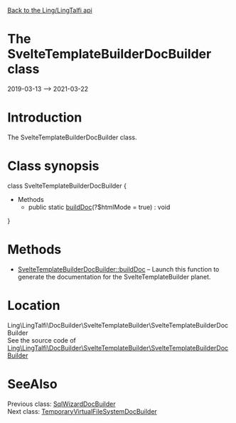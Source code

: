 [Back to the Ling/LingTalfi api](https://github.com/lingtalfi/LingTalfi/blob/master/doc/api/Ling/LingTalfi.md)



The SvelteTemplateBuilderDocBuilder class
================
2019-03-13 --> 2021-03-22






Introduction
============

The SvelteTemplateBuilderDocBuilder class.



Class synopsis
==============


class <span class="pl-k">SvelteTemplateBuilderDocBuilder</span>  {

- Methods
    - public static [buildDoc](https://github.com/lingtalfi/LingTalfi/blob/master/doc/api/Ling/LingTalfi/DocBuilder/SvelteTemplateBuilder/SvelteTemplateBuilderDocBuilder/buildDoc.md)(?$htmlMode = true) : void

}






Methods
==============

- [SvelteTemplateBuilderDocBuilder::buildDoc](https://github.com/lingtalfi/LingTalfi/blob/master/doc/api/Ling/LingTalfi/DocBuilder/SvelteTemplateBuilder/SvelteTemplateBuilderDocBuilder/buildDoc.md) &ndash; Launch this function to generate the documentation for the SvelteTemplateBuilder planet.





Location
=============
Ling\LingTalfi\DocBuilder\SvelteTemplateBuilder\SvelteTemplateBuilderDocBuilder<br>
See the source code of [Ling\LingTalfi\DocBuilder\SvelteTemplateBuilder\SvelteTemplateBuilderDocBuilder](https://github.com/lingtalfi/LingTalfi/blob/master/DocBuilder/SvelteTemplateBuilder/SvelteTemplateBuilderDocBuilder.php)



SeeAlso
==============
Previous class: [SqlWizardDocBuilder](https://github.com/lingtalfi/LingTalfi/blob/master/doc/api/Ling/LingTalfi/DocBuilder/SqlWizard/SqlWizardDocBuilder.md)<br>Next class: [TemporaryVirtualFileSystemDocBuilder](https://github.com/lingtalfi/LingTalfi/blob/master/doc/api/Ling/LingTalfi/DocBuilder/TemporaryVirtualFileSystem/TemporaryVirtualFileSystemDocBuilder.md)<br>
